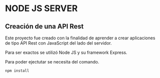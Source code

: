 # NODE JS SERVER
## Creación de una API Rest

Este proyecto fue creado con la finalidad de aprender a crear aplicaciones de tipo API Rest
con JavaScript del lado del servidor.

Para ser exactos se utilizó Node JS y su framework Express.

Para poder ejectutar se necesita del comando.
```
npm install
```

